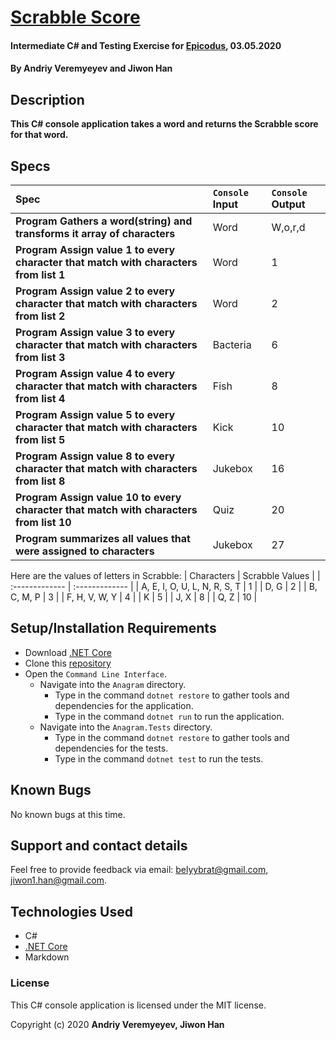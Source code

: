 # [Scrabble Score](https://github.com/BelyyBrat/scrabble-score.git)

#### Intermediate C# and Testing Exercise for [Epicodus](https://www.epicodus.com/), 03.05.2020

#### By **Andriy Veremyeyev** and **Jiwon Han**

## Description

**This C# console application takes a word and returns the Scrabble score for that word.**

## Specs

| Spec | `Console` Input | `Console` Output |
| :-------------     | :------------- | :------------- |
| **Program Gathers a word(string) and transforms it array of characters** | Word | W,o,r,d |
| **Program Assign value 1 to every character that match with characters from list 1** | Word | 1 |
| **Program Assign value 2 to every character that match with characters from list 2** | Word | 2 |
| **Program Assign value 3 to every character that match with characters from list 3** | Bacteria | 6 |
| **Program Assign value 4 to every character that match with characters from list 4** | Fish | 8 |
| **Program Assign value 5 to every character that match with characters from list 5** | Kick | 10 |
| **Program Assign value 8 to every character that match with characters from list 8** | Jukebox | 16 |
| **Program Assign value 10 to every character that match with characters from list 10** | Quiz | 20 |
| **Program summarizes all values that were assigned to characters** | Jukebox | 27 |

Here are the values of letters in Scrabble:
| Characters | Scrabble Values | 
| :-------------     | :------------- | 
| A, E, I, O, U, L, N, R, S, T | 1 |
| D, G | 2 |
| B, C, M, P | 3 |
| F, H, V, W, Y | 4 |
| K | 5 |
| J, X | 8 |
| Q, Z | 10 |

## Setup/Installation Requirements

* Download [.NET Core](https://dotnet.microsoft.com/download/dotnet-core/)
* Clone this [repository](https://github.com/BelyyBrat/scrabble-score.git/)
* Open the `Command Line Interface`.
  * Navigate into the `Anagram` directory.
    * Type in the command `dotnet restore` to gather tools and dependencies for the application.
    * Type in the command `dotnet run` to run the application.
  * Navigate into the `Anagram.Tests` directory.
    * Type in the command `dotnet restore` to gather tools and dependencies for the tests.
    * Type in the command `dotnet test` to run the tests. 

## Known Bugs

No known bugs at this time.

## Support and contact details

Feel free to provide feedback via email: belyybrat@gmail.com, jiwon1.han@gmail.com.

## Technologies Used

* C#
* [.NET Core](https://dotnet.microsoft.com/download/dotnet-core/)
* Markdown

### License

This C# console application is licensed under the MIT license.

Copyright (c) 2020 **Andriy Veremyeyev, Jiwon Han**
